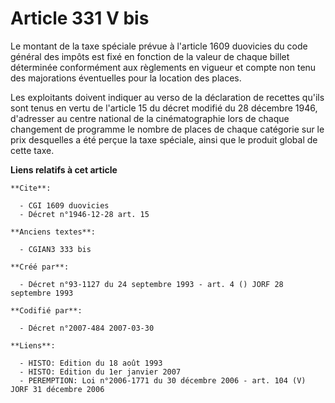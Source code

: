 # Article 331 V bis

Le montant de la taxe spéciale prévue à l'article 1609 duovicies du code général des impôts est fixé en fonction de la valeur
de chaque billet déterminée conformément aux règlements en vigueur et compte non tenu des majorations éventuelles pour la
location des places.

Les exploitants doivent indiquer au verso de la déclaration de recettes qu'ils sont tenus  en vertu de l'article 15 du décret
modifié du 28 décembre 1946, d'adresser au centre national de la cinématographie  lors de chaque changement de programme  le
nombre de places de chaque catégorie sur le prix desquelles a été perçue la taxe spéciale, ainsi que le produit global de
cette taxe.

**Liens relatifs à cet article**

	**Cite**:

	  - CGI 1609 duovicies
	  - Décret n°1946-12-28 art. 15

	**Anciens textes**:

	  - CGIAN3 333 bis

	**Créé par**:

	  - Décret n°93-1127 du 24 septembre 1993 - art. 4 () JORF 28 septembre 1993

	**Codifié par**:

	  - Décret n°2007-484 2007-03-30

	**Liens**:

	  - HISTO: Edition du 18 août 1993
	  - HISTO: Edition du 1er janvier 2007
	  - PEREMPTION: Loi n°2006-1771 du 30 décembre 2006 - art. 104 (V) JORF 31 décembre 2006
